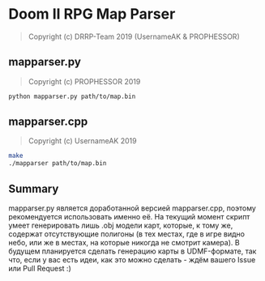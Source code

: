# Doom II RPG Map Parser

> Copyright (c) DRRP-Team 2019 (UsernameAK & PROPHESSOR)

## mapparser.py

> Copyright (c) PROPHESSOR 2019

```sh
python mapparser.py path/to/map.bin
```

## mapparser.cpp

> Copyright (c) UsernameAK 2019

```sh
make
./mapparser path/to/map.bin
```

## Summary

mapparser.py является доработанной версией mapparser.cpp, поэтому рекомендуется использовать именно её.
На текущий момент скрипт умеет генерировать лишь .obj модели карт, которые, к тому же, содержат отсутствующие полигоны (в тех местах, где в игре видно небо, или же в местах, на которые никогда не смотрит камера).
В будущем планируется сделать генерацию карты в UDMF-формате, так что, если у вас есть идеи, как это можно сделать - ждём вашего Issue или Pull Request :)
